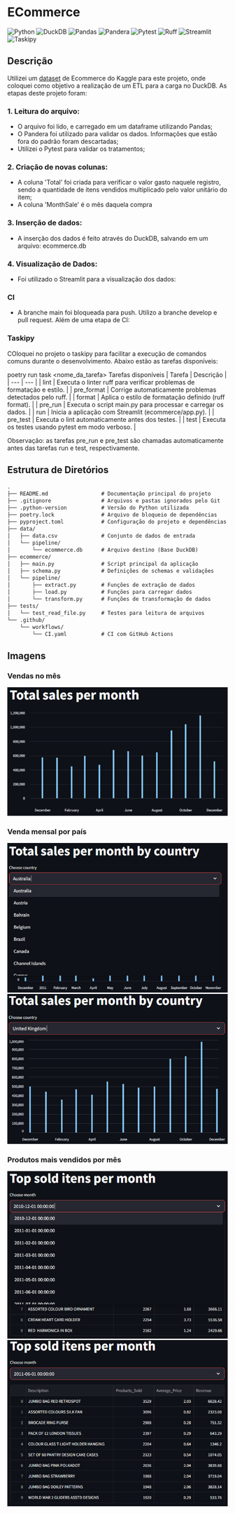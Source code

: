 # ECommerce
![Python](https://img.shields.io/badge/Python-3.10%2B-2a9d8f)
![DuckDB](https://img.shields.io/badge/DuckDB-1.3.0-264653)
![Pandas](https://img.shields.io/badge/Pandas-2.3.0-e9c46a)
![Pandera](https://img.shields.io/badge/Pandera-0.24.0-f4a261)
![Pytest](https://img.shields.io/badge/Pytest-8.4.0-e76f51)
![Ruff](https://img.shields.io/badge/Ruff-0.11.13-8a4fff)
![Streamlit](https://img.shields.io/badge/Streamlit-1.45.1-ff4b4b)
![Taskipy](https://img.shields.io/badge/Taskipy-1.12.0-2e7d32)

## Descrição
Utilizei um [dataset](https://www.kaggle.com/datasets/carrie1/ecommerce-data) de Ecommerce do Kaggle para este projeto, onde coloquei como objetivo a realização de um ETL para a carga no DuckDB. As etapas deste projeto foram:

### 1. Leitura do arquivo:
- O arquivo foi lido, e carregado em um dataframe utilizando Pandas;
- O Pandera foi utilizado para validar os dados. Informações que estão fora do padrão foram descartadas;
- Utilizei o Pytest para validar os tratamentos;

### 2. Criação de novas colunas:
- A coluna 'Total' foi criada para verificar o valor gasto naquele registro, sendo a quantidade de itens vendidos multiplicado pelo valor unitário do item;
- A coluna 'MonthSale' é o mês daquela compra

### 3. Inserção de dados:
- A inserção dos dados é feito através do DuckDB, salvando em um arquivo: ecommerce.db

### 4. Visualização de Dados:
- Foi utilizado o Streamlit para a visualização dos dados:

### CI
- A branche main foi bloqueada para push. Utilizo a branche develop e pull request. Além de uma etapa de CI:

### Taskipy

COloquei no projeto o taskipy para facilitar a execução de comandos comuns durante o desenvolvimento. Abaixo estão as tarefas disponíveis:

poetry run task <nome_da_tarefa>
Tarefas disponíveis
| Tarefa | Descrição |
| --- | --- |
| lint | Executa o linter ruff para verificar problemas de formatação e estilo. |
| pre_format | Corrige automaticamente problemas detectados pelo ruff. |
| format | Aplica o estilo de formatação definido (ruff format). |
| pre_run | Executa o script main.py para processar e carregar os dados. |
| run | Inicia a aplicação com Streamlit (ecommerce/app.py). |
| pre_test | Executa o lint automaticamente antes dos testes. |
| test | Executa os testes usando pytest em modo verboso. |

Observação: as tarefas pre_run e pre_test são chamadas automaticamente antes das tarefas run e test, respectivamente.

## Estrutura de Diretórios
<pre lang="markdown"><code>.
├── README.md                 # Documentação principal do projeto
├── .gitignore                # Arquivos e pastas ignorados pelo Git
├── .python-version           # Versão do Python utilizada
├── poetry.lock               # Arquivo de bloqueio de dependências
├── pyproject.toml            # Configuração do projeto e dependências
├── data/
│   ├── data.csv              # Conjunto de dados de entrada
│   └── pipeline/
│       └── ecommerce.db      # Arquivo destino (Base DuckDB)
├── ecommerce/
│   ├── main.py               # Script principal da aplicação
│   ├── schema.py             # Definições de schemas e validações
│   └── pipeline/
│       ├── extract.py        # Funções de extração de dados
│       ├── load.py           # Funções para carregar dados
│       └── transform.py      # Funções de transformação de dados
├── tests/
│   └── test_read_file.py     # Testes para leitura de arquivos
└── .github/
    └── workflows/
        └── CI.yaml           # CI com GitHub Actions
</code></pre>

## Imagens

### Vendas no mês
![Vendas no mês](ecommerce/img/vendas_mes.png)

### Venda mensal por país
![Filtro país](ecommerce/img/filtro_pais_venda.png)
![Vendas por país](ecommerce/img/venda_mensal_pais.png)

### Produtos mais vendidos por mês
![Filtro mês](ecommerce/img/filtro_mes_produtos.png)
![Produtos mais vendidos](ecommerce/img/produtos_mais_vendidos.png)